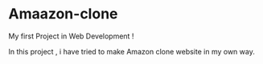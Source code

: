 # Amaazon-clone
 My first Project in Web Development !

 In this project , i have tried to make Amazon clone website in my own way.
